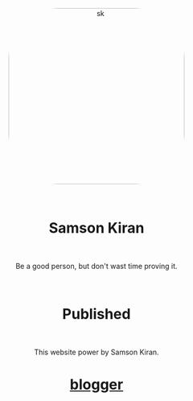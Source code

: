 
<p align="center"><img height="350px" width="350px" style="border-radius:100px;" src="https://samsonkiran02.github.io/Link/Images/PNG/Samson-Kiran.png" alt="sk"></p>
<br>
<h1 align="center">Samson Kiran</h1>
<br>
<P align="center">Be a good person, but don't wast time proving it.</P>
<br>

<h1 align="center">Published</h1>
<br>
<P align="center">This website power by Samson Kiran.</P>


<a href="https://samson-kiran.blogspot.com"><h1 align="center">blogger</h1></a>
